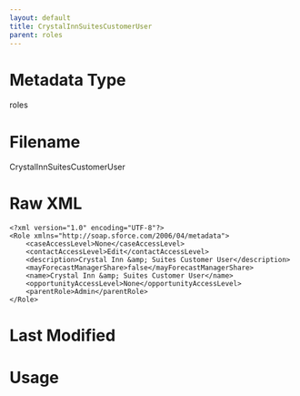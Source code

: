```yaml
---
layout: default
title: CrystalInnSuitesCustomerUser
parent: roles
---
```

# Metadata Type
roles


# Filename 
CrystalInnSuitesCustomerUser


# Raw XML
```
<?xml version="1.0" encoding="UTF-8"?>
<Role xmlns="http://soap.sforce.com/2006/04/metadata">
    <caseAccessLevel>None</caseAccessLevel>
    <contactAccessLevel>Edit</contactAccessLevel>
    <description>Crystal Inn &amp; Suites Customer User</description>
    <mayForecastManagerShare>false</mayForecastManagerShare>
    <name>Crystal Inn &amp; Suites Customer User</name>
    <opportunityAccessLevel>None</opportunityAccessLevel>
    <parentRole>Admin</parentRole>
</Role>
```


# Last Modified


# Usage
